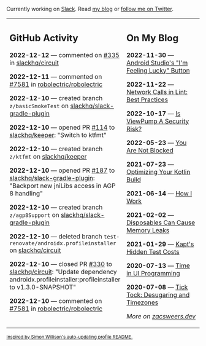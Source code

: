 Currently working on [Slack](https://slack.com/). Read [my blog](https://zacsweers.dev/) or [follow me on Twitter](https://twitter.com/ZacSweers).

<table><tr><td valign="top" width="60%">

## GitHub Activity
<!-- githubActivity starts -->
**2022-12-12** — commented on [#335](https://github.com/slackhq/circuit/pull/335#issuecomment-1347434500) in [slackhq/circuit](https://github.com/slackhq/circuit)

**2022-12-11** — commented on [#7581](https://github.com/robolectric/robolectric/issues/7581#issuecomment-1345589987) in [robolectric/robolectric](https://github.com/robolectric/robolectric)

**2022-12-10** — created branch `z/basicSmokeTest` on [slackhq/slack-gradle-plugin](https://github.com/slackhq/slack-gradle-plugin)

**2022-12-10** — opened PR [#114](https://github.com/slackhq/keeper/pull/114) to [slackhq/keeper](https://github.com/slackhq/keeper): "Switch to ktfmt"

**2022-12-10** — created branch `z/ktfmt` on [slackhq/keeper](https://github.com/slackhq/keeper)

**2022-12-10** — opened PR [#187](https://github.com/slackhq/slack-gradle-plugin/pull/187) to [slackhq/slack-gradle-plugin](https://github.com/slackhq/slack-gradle-plugin): "Backport new jniLibs access in AGP 8 handling"

**2022-12-10** — created branch `z/agp8Support` on [slackhq/slack-gradle-plugin](https://github.com/slackhq/slack-gradle-plugin)

**2022-12-10** — deleted branch `test-renovate/androidx.profileinstaller` on [slackhq/circuit](https://github.com/slackhq/circuit)

**2022-12-10** — closed PR [#330](https://github.com/slackhq/circuit/pull/330) to [slackhq/circuit](https://github.com/slackhq/circuit): "Update dependency androidx.profileinstaller:profileinstaller to v1.3.0-SNAPSHOT"

**2022-12-10** — commented on [#7581](https://github.com/robolectric/robolectric/issues/7581#issuecomment-1345301276) in [robolectric/robolectric](https://github.com/robolectric/robolectric)
<!-- githubActivity ends -->
</td><td valign="top" width="40%">

## On My Blog
<!-- blog starts -->
**2022-11-30** — [Android Studio's "I'm Feeling Lucky" Button](https://www.zacsweers.dev/android-studios-im-feeling-lucky-button/)

**2022-11-22** — [Network Calls in Lint: Best Practices](https://www.zacsweers.dev/network-calls-in-lint-best-practices/)

**2022-10-17** — [Is ViewPump A Security Risk?](https://www.zacsweers.dev/is-viewpump-a-security-risk/)

**2022-05-23** — [You Are Not Blocked](https://www.zacsweers.dev/you-are-not-blocked/)

**2021-07-23** — [Optimizing Your Kotlin Build](https://www.zacsweers.dev/optimizing-your-kotlin-build/)

**2021-06-14** — [How I Work](https://www.zacsweers.dev/how-i-work/)

**2021-02-02** — [Disposables Can Cause Memory Leaks](https://www.zacsweers.dev/disposables-can-cause-memory-leaks/)

**2021-01-29** — [Kapt's Hidden Test Costs](https://www.zacsweers.dev/kapts-hidden-test-costs/)

**2020-07-13** — [Time in UI Programming](https://www.zacsweers.dev/time-in-ui/)

**2020-07-08** — [Tick Tock: Desugaring and Timezones](https://www.zacsweers.dev/ticktock-desugaring-timezones/)
<!-- blog ends -->
_More on [zacsweers.dev](https://zacsweers.dev/)_
</td></tr></table>

<sub><a href="https://simonwillison.net/2020/Jul/10/self-updating-profile-readme/">Inspired by Simon Willison's auto-updating profile README.</a></sub>